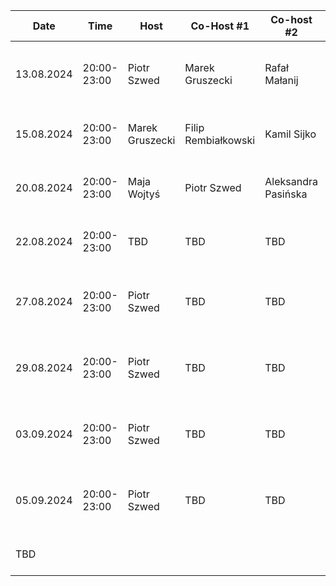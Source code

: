 | Date       | Time        | Host            | Co-Host #1          | Co-host #2          | Subject                                                                             |
|------------|-------------|-----------------|---------------------|---------------------|-------------------------------------------------------------------------------------|
| 13.08.2024 | 20:00-23:00 | Piotr Szwed     | Marek Gruszecki     | Rafał Małanij       | Wysokie zarobki w IT. Jak zarabiać 20k, 30k, 50k i 100k i więcej miesięcznie?       |
| 15.08.2024 | 20:00-23:00 | Marek Gruszecki | Filip Rembiałkowski | Kamil Sijko         | Czy AI odbierze pracę inżynierom IT? Szanse i zagrożenia.                           |
| 20.08.2024 | 20:00-23:00 | Maja Wojtyś     | Piotr Szwed         | Aleksandra Pasińska | Aspekty prawne wykorzystania AI w branżach twórczych.                               |
| 22.08.2024 | 20:00-23:00 | TBD             | TBD                 | TBD                 | Wypalenie zawodowe i "work-life balance". Zagrożenia.                               |
| 27.08.2024 | 20:00-23:00 | Piotr Szwed     | TBD                 | TBD                 | Kariera SRE, DevOps, Platform Engineering. Jak zacząć, jak się uczyć, jak rozwijać? |
| 29.08.2024 | 20:00-23:00 | Piotr Szwed     | TBD                 | TBD                 | Wysokie zarobki w IT. Jak zarabiać 20k, 30k, 50k i 100k i więcej miesięcznie?       |
| 03.09.2024 | 20:00-23:00 | Piotr Szwed     | TBD                 | TBD                 | Wysokie zarobki w IT. Jak zarabiać 20k, 30k, 50k i 100k i więcej miesięcznie?       |
| 05.09.2024 | 20:00-23:00 | Piotr Szwed     | TBD                 | TBD                 | Wysokie zarobki w IT. Jak zarabiać 20k, 30k, 50k i 100k i więcej miesięcznie?       |
| TBD        |             |                 |                     |                     | propozycje tematów i gości: pszwed@gmail.com                                        |
